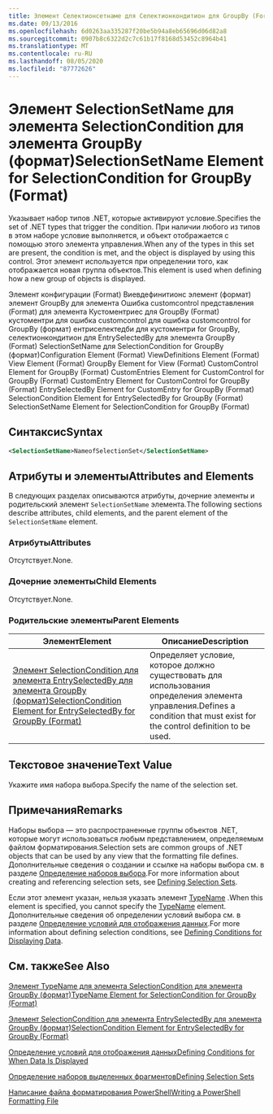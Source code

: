 ```yaml
---
title: Элемент Селектионсетнаме для Селектионкондитион для GroupBy (Format) | Документация Майкрософт
ms.date: 09/13/2016
ms.openlocfilehash: 6d0263aa335287f20be5b94a8eb65696d06d82a8
ms.sourcegitcommit: 0907b8c6322d2c7c61b17f8168d53452c8964b41
ms.translationtype: MT
ms.contentlocale: ru-RU
ms.lasthandoff: 08/05/2020
ms.locfileid: "87772626"
---
```

# <a name="selectionsetname-element-for-selectioncondition-for-groupby-format"></a><span data-ttu-id="07cbb-102">Элемент SelectionSetName для элемента SelectionCondition для элемента GroupBy (формат)</span><span class="sxs-lookup"><span data-stu-id="07cbb-102">SelectionSetName Element for SelectionCondition for GroupBy (Format)</span></span>

<span data-ttu-id="07cbb-103">Указывает набор типов .NET, которые активируют условие.</span><span class="sxs-lookup"><span data-stu-id="07cbb-103">Specifies the set of .NET types that trigger the condition.</span></span> <span data-ttu-id="07cbb-104">При наличии любого из типов в этом наборе условие выполняется, и объект отображается с помощью этого элемента управления.</span><span class="sxs-lookup"><span data-stu-id="07cbb-104">When any of the types in this set are present, the condition is met, and the object is displayed by using this control.</span></span> <span data-ttu-id="07cbb-105">Этот элемент используется при определении того, как отображается новая группа объектов.</span><span class="sxs-lookup"><span data-stu-id="07cbb-105">This element is used when defining how a new group of objects is displayed.</span></span>

<span data-ttu-id="07cbb-106">Элемент конфигурации (Format) Виевдефинитионс элемент (формат) элемент GroupBy для элемента Ошибка customcontrol представления (Format) для элемента Кустоментриес для GroupBy (Format) кустоментри для ошибка customcontrol для ошибка customcontrol for GroupBy (формат) ентриселектедби для кустоментри for GroupBy, селектионкондитион для EntrySelectedBy для элемента GroupBy (Format) SelectionSetName для SelectionCondition for GroupBy (формат)</span><span class="sxs-lookup"><span data-stu-id="07cbb-106">Configuration Element (Format) ViewDefinitions Element (Format) View Element (Format) GroupBy Element for View (Format) CustomControl Element for GroupBy (Format) CustomEntries Element for CustomControl for GroupBy (Format) CustomEntry Element for CustomControl for GroupBy (Format) EntrySelectedBy Element for CustomEntry for GroupBy (Format) SelectionCondition Element for EntrySelectedBy for GroupBy (Format) SelectionSetName Element for SelectionCondition for GroupBy (Format)</span></span>

## <a name="syntax"></a><span data-ttu-id="07cbb-107">Синтаксис</span><span class="sxs-lookup"><span data-stu-id="07cbb-107">Syntax</span></span>

```xml
<SelectionSetName>NameofSelectionSet</SelectionSetName>
```

## <a name="attributes-and-elements"></a><span data-ttu-id="07cbb-108">Атрибуты и элементы</span><span class="sxs-lookup"><span data-stu-id="07cbb-108">Attributes and Elements</span></span>

<span data-ttu-id="07cbb-109">В следующих разделах описываются атрибуты, дочерние элементы и родительский элемент `SelectionSetName` элемента.</span><span class="sxs-lookup"><span data-stu-id="07cbb-109">The following sections describe attributes, child elements, and the parent element of the `SelectionSetName` element.</span></span>

### <a name="attributes"></a><span data-ttu-id="07cbb-110">Атрибуты</span><span class="sxs-lookup"><span data-stu-id="07cbb-110">Attributes</span></span>

<span data-ttu-id="07cbb-111">Отсутствует.</span><span class="sxs-lookup"><span data-stu-id="07cbb-111">None.</span></span>

### <a name="child-elements"></a><span data-ttu-id="07cbb-112">Дочерние элементы</span><span class="sxs-lookup"><span data-stu-id="07cbb-112">Child Elements</span></span>

<span data-ttu-id="07cbb-113">Отсутствует.</span><span class="sxs-lookup"><span data-stu-id="07cbb-113">None.</span></span>

### <a name="parent-elements"></a><span data-ttu-id="07cbb-114">Родительские элементы</span><span class="sxs-lookup"><span data-stu-id="07cbb-114">Parent Elements</span></span>

|<span data-ttu-id="07cbb-115">Элемент</span><span class="sxs-lookup"><span data-stu-id="07cbb-115">Element</span></span>|<span data-ttu-id="07cbb-116">Описание</span><span class="sxs-lookup"><span data-stu-id="07cbb-116">Description</span></span>|
|-------------|-----------------|
|[<span data-ttu-id="07cbb-117">Элемент SelectionCondition для элемента EntrySelectedBy для элемента GroupBy (формат)</span><span class="sxs-lookup"><span data-stu-id="07cbb-117">SelectionCondition Element for EntrySelectedBy for GroupBy (Format)</span></span>](./selectioncondition-element-for-entryselectedby-for-groupby-format.md)|<span data-ttu-id="07cbb-118">Определяет условие, которое должно существовать для использования определения элемента управления.</span><span class="sxs-lookup"><span data-stu-id="07cbb-118">Defines a condition that must exist for the control definition to be used.</span></span>|

## <a name="text-value"></a><span data-ttu-id="07cbb-119">Текстовое значение</span><span class="sxs-lookup"><span data-stu-id="07cbb-119">Text Value</span></span>

<span data-ttu-id="07cbb-120">Укажите имя набора выбора.</span><span class="sxs-lookup"><span data-stu-id="07cbb-120">Specify the name of the selection set.</span></span>

## <a name="remarks"></a><span data-ttu-id="07cbb-121">Примечания</span><span class="sxs-lookup"><span data-stu-id="07cbb-121">Remarks</span></span>

<span data-ttu-id="07cbb-122">Наборы выбора — это распространенные группы объектов .NET, которые могут использоваться любым представлением, определяемым файлом форматирования.</span><span class="sxs-lookup"><span data-stu-id="07cbb-122">Selection sets are common groups of .NET objects that can be used by any view that the formatting file defines.</span></span> <span data-ttu-id="07cbb-123">Дополнительные сведения о создании и ссылке на наборы выбора см. в разделе [Определение наборов выбора](./defining-selection-sets.md).</span><span class="sxs-lookup"><span data-stu-id="07cbb-123">For more information about creating and referencing selection sets, see [Defining Selection Sets](./defining-selection-sets.md).</span></span>

<span data-ttu-id="07cbb-124">Если этот элемент указан, нельзя указать элемент [TypeName](./typename-element-for-selectioncondition-for-groupby-format.md) .</span><span class="sxs-lookup"><span data-stu-id="07cbb-124">When this element is specified, you cannot specify the [TypeName](./typename-element-for-selectioncondition-for-groupby-format.md) element.</span></span> <span data-ttu-id="07cbb-125">Дополнительные сведения об определении условий выбора см. в разделе [Определение условий для отображения данных](./defining-conditions-for-displaying-data.md).</span><span class="sxs-lookup"><span data-stu-id="07cbb-125">For more information about defining selection conditions, see [Defining Conditions for Displaying Data](./defining-conditions-for-displaying-data.md).</span></span>

## <a name="see-also"></a><span data-ttu-id="07cbb-126">См. также</span><span class="sxs-lookup"><span data-stu-id="07cbb-126">See Also</span></span>

[<span data-ttu-id="07cbb-127">Элемент TypeName для элемента SelectionCondition для элемента GroupBy (формат)</span><span class="sxs-lookup"><span data-stu-id="07cbb-127">TypeName Element for SelectionCondition for GroupBy (Format)</span></span>](./typename-element-for-selectioncondition-for-groupby-format.md)

[<span data-ttu-id="07cbb-128">Элемент SelectionCondition для элемента EntrySelectedBy для элемента GroupBy (формат)</span><span class="sxs-lookup"><span data-stu-id="07cbb-128">SelectionCondition Element for EntrySelectedBy for GroupBy (Format)</span></span>](./selectioncondition-element-for-entryselectedby-for-groupby-format.md)

[<span data-ttu-id="07cbb-129">Определение условий для отображения данных</span><span class="sxs-lookup"><span data-stu-id="07cbb-129">Defining Conditions for When Data Is Displayed</span></span>](./defining-conditions-for-displaying-data.md)

[<span data-ttu-id="07cbb-130">Определение наборов выделенных фрагментов</span><span class="sxs-lookup"><span data-stu-id="07cbb-130">Defining Selection Sets</span></span>](./defining-selection-sets.md)

[<span data-ttu-id="07cbb-131">Написание файла форматирования PowerShell</span><span class="sxs-lookup"><span data-stu-id="07cbb-131">Writing a PowerShell Formatting File</span></span>](./writing-a-powershell-formatting-file.md)
